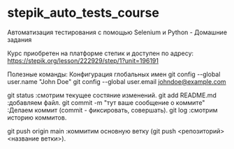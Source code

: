 # stepik_auto_tests_course
Автоматизация тестирования с помощью Selenium и Python - Домашние задания

Курс приобретен на платформе степик и доступен по адресу: https://stepik.org/lesson/222929/step/1?unit=196191

Полезные команды:
Конфигурация глобальных имен
git config --global user.name "John Doe"
git config --global user.email johndoe@example.com

git status :смотрим текущее состяние изменений.
git add README.md :добавляем файл.
git commit -m "тут ваше сообщение о коммите" :Делаем коммит (commit - фиксировать, совершать).
git log :смотрим историю коммитов.

git push origin main :коммитим основную ветку (git push <репозиторий><название ветки>).